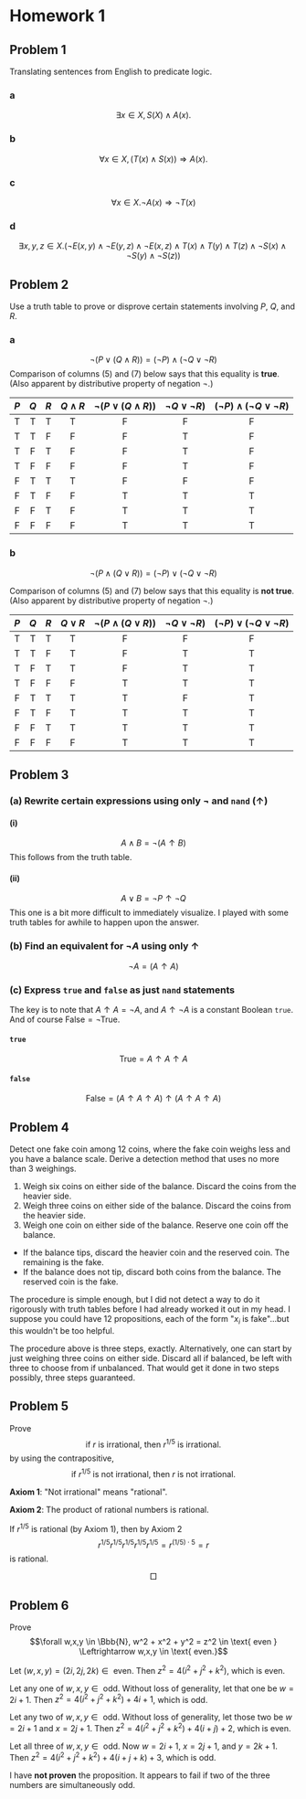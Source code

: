# Homework 1

## Problem 1
Translating sentences from English to predicate logic.

### a
$$\exists x \in X, S(X) \wedge A(x).$$

### b
$$\forall x \in X, (T(x) \wedge S(x)) \Rightarrow A(x).$$

### c
$$\forall x \in X. \neg A(x) \Rightarrow \neg T(x)$$

### d
$$\exists x,y,z \in X. (\neg E(x,y) \wedge \neg E(y,z) \wedge \neg E(x,z) \wedge T(x) \wedge T(y) \wedge T(z) \wedge \neg S(x) \wedge \neg S(y) \wedge \neg S(z))$$

## Problem 2
Use a truth table to prove or disprove certain statements involving $P$, $Q$, and $R$.

### a

$$\neg (P \vee (Q \wedge R)) = (\neg P) \wedge (\neg Q \vee \neg R)$$
Comparison of columns (5) and (7) below says that this equality is **true**. (Also apparent by distributive property of negation $\neg$.)

| $P$ | $Q$ | $R$ | $Q \wedge R$ | $\neg (P \vee (Q \wedge R))$ | $\neg Q \vee \neg R)$ | $(\neg P) \wedge (\neg Q \vee \neg R)$ |
|:---:|:---:|:---:|:---:|:---:|:---:|:---:|
| T | T | T | T | F | F | F |
| T | T | F | F | F | T | F |
| T | F | T | F | F | T | F |
| T | F | F | F | F | T | F |
| F | T | T | T | F | F | F |
| F | T | F | F | T | T | T |
| F | F | T | F | T | T | T |
| F | F | F | F | T | T | T |

### b

$$\neg (P \wedge (Q \vee R)) = (\neg P) \vee (\neg Q \vee \neg R)$$

Comparison of columns (5) and (7) below says that this equality is **not true**. (Also apparent by distributive property of negation $\neg$.)

| $P$ | $Q$ | $R$ | $Q \vee R$ | $\neg (P \wedge (Q \vee R))$ | $\neg Q \vee \neg R)$ | $(\neg P) \vee (\neg Q \vee \neg R)$ |
|:---:|:---:|:---:|:---:|:---:|:---:|:---:|
| T | T | T | T | F | F | F |
| T | T | F | T | F | T | T |
| T | F | T | T | F | T | T |
| T | F | F | F | T | T | T |
| F | T | T | T | T | F | T |
| F | T | F | T | T | T | T |
| F | F | T | T | T | T | T |
| F | F | F | F | T | T | T |

## Problem 3

### (a) Rewrite certain expressions using only $\neg$ and `nand` ($\uparrow$)

#### (i)
$$A \land B = \neg(A \uparrow B)$$
This follows from the truth table.

#### (ii)
$$A \lor B = \neg P \uparrow \neg Q$$
This one is a bit more difficult to immediately visualize. I played with some truth tables for awhile to happen upon the answer.

### (b) Find an equivalent for $\neg A$ using only $\uparrow$
$$ \neg A = (A \uparrow A) $$

### (c) Express `true` and `false` as just `nand` statements
The key is to note that $A \uparrow A = \neg A$, and $A \uparrow \neg A$ is a constant Boolean `true`. And of course $\text{False} = \neg \text{True}$.

#### `true`
$$ \text{True} = A \uparrow A \uparrow A $$

#### `false`
$$ \text{False} = (A \uparrow A \uparrow A) \uparrow (A \uparrow A \uparrow A)$$

## Problem 4
Detect one fake coin among 12 coins, where the fake coin weighs less and you have a balance scale. Derive a detection method that uses no more than 3 weighings.

  1. Weigh six coins on either side of the balance. Discard the coins from the heavier side.
  2. Weigh three coins on either side of the balance. Discard the coins from the heavier side.
  3. Weigh one coin on either side of the balance. Reserve one coin off the balance.
  * If the balance tips, discard the heavier coin and the reserved coin. The remaining is the fake.
  * If the balance does not tip, discard both coins from the balance. The reserved coin is the fake.

The procedure is simple enough, but I did not detect a way to do it rigorously with truth tables before I had already worked it out in my head. I suppose you could have 12 propositions, each of the form "$x_i$ is fake"...but this wouldn't be too helpful.

The procedure above is three steps, exactly. Alternatively, one can start by just weighing three coins on either side. Discard all if balanced, be left with three to choose from if unbalanced. That would get it done in two steps possibly, three steps guaranteed.

## Problem 5
Prove
$$\text{if } r \text{ is irrational, then } r^{1/5} \text{ is irrational.}$$
by using the contrapositive,
$$\text{if } r^{1/5} \text{ is not irrational, then } r \text{ is not irrational.}$$

**Axiom 1**: "Not irrational" means "rational".

**Axiom 2**: The product of rational numbers is rational.

If $r^{1/5}$ is rational (by Axiom 1), then by Axiom 2
$$r^{1/5} r^{1/5} r^{1/5} r^{1/5} r^{1/5} = r^{(1/5)\cdot5} = r$$
is rational.

$$\Box$$

## Problem 6
Prove
$$\forall w,x,y \in \Bbb{N}, w^2 + x^2 + y^2 = z^2 \in \text{ even } \Leftrightarrow w,x,y \in \text{ even.}$$

Let $(w,x,y) = (2i, 2j, 2k)  \in \text{ even}$. Then $z^2 = 4(i^2 + j^2 + k^2)$, which is even.

Let any one of $w,x,y \in \text{ odd}$. Without loss of generality, let that one be $w = 2i + 1$. Then $z^2 = 4(i^2 + j^2 + k^2) + 4i + 1$, which is odd.

Let any two of $w,x,y \in \text{ odd}$. Without loss of generality, let those two be $w = 2i + 1$ and $x = 2j+1$. Then $z^2 = 4(i^2 + j^2 + k^2) + 4(i + j) + 2$, which is even.

Let all three of $w,x,y \in \text{ odd}$. Now $w = 2i + 1$, $x = 2j+1$, and $y = 2k + 1$. Then $z^2 = 4(i^2 + j^2 + k^2) + 4(i + j + k) + 3$, which is odd.

I have **not proven** the proposition. It appears to fail if two of the three numbers are simultaneously odd.
